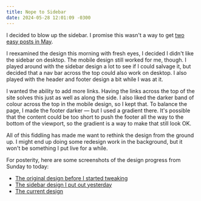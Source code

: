 ```yaml
---
title: Nope to Sidebar
date: 2024-05-28 12:01:09 -0300
---
```


I decided to blow up the sidebar. I promise this wasn't a way to get [two easy posts in May](https://anderegg.ca/2024/05/02/weblog-posting-month-2024).

I reexamined the design this morning with fresh eyes, I decided I didn't like the sidebar on desktop. The mobile design still worked for me, though. I played around with the sidebar design a lot to see if I could salvage it, but decided that a nav bar across the top could also work on desktop. I also played with the header and footer design a bit while I was at it.

I wanted the ability to add more links. Having the links across the top of the site solves this just as well as along the side. I also liked the darker band of colour across the top in the mobile design, so I kept that. To balance the page, I made the footer darker — but I used a gradient there. It's possible that the content could be too short to push the footer all the way to the bottom of the viewport, so the gradient is a way to make that still look OK.

All of this fiddling has made me want to rethink the design from the ground up. I might end up doing some redesign work in the background, but it won't be something I put live for a while.

For posterity, here are some screenshots of the design progress from Sunday to today:

* [The original design before I started tweaking](https://anderegg.s3.amazonaws.com/may-2024-design-tweaks/1.png)
* [The sidebar design I put out yesterday](https://anderegg.s3.amazonaws.com/may-2024-design-tweaks/2.png)
* [The current design](https://anderegg.s3.amazonaws.com/may-2024-design-tweaks/3.png)

